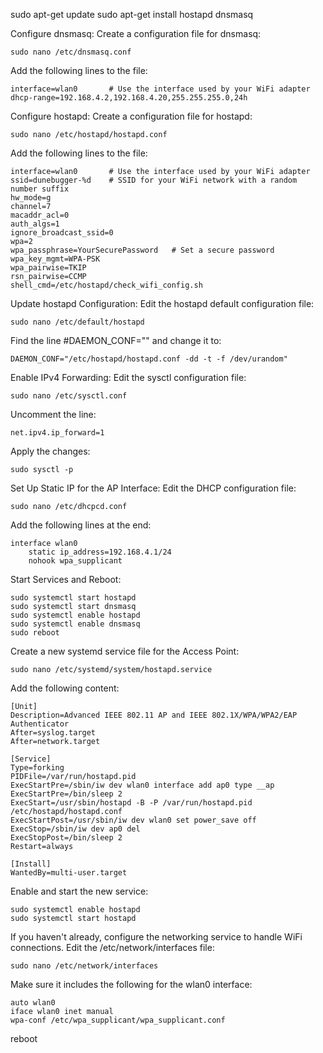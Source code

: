 sudo apt-get update
sudo apt-get install hostapd dnsmasq

Configure dnsmasq:
Create a configuration file for dnsmasq:
```
sudo nano /etc/dnsmasq.conf
```

Add the following lines to the file:
```
interface=wlan0       # Use the interface used by your WiFi adapter
dhcp-range=192.168.4.2,192.168.4.20,255.255.255.0,24h
```

Configure hostapd:
Create a configuration file for hostapd:
```
sudo nano /etc/hostapd/hostapd.conf
```

Add the following lines to the file:
```
interface=wlan0       # Use the interface used by your WiFi adapter
ssid=dunebugger-%d    # SSID for your WiFi network with a random number suffix
hw_mode=g
channel=7
macaddr_acl=0
auth_algs=1
ignore_broadcast_ssid=0
wpa=2
wpa_passphrase=YourSecurePassword   # Set a secure password
wpa_key_mgmt=WPA-PSK
wpa_pairwise=TKIP
rsn_pairwise=CCMP
shell_cmd=/etc/hostapd/check_wifi_config.sh
```

Update hostapd Configuration:
Edit the hostapd default configuration file:
```
sudo nano /etc/default/hostapd
```

Find the line #DAEMON_CONF="" and change it to:

```
DAEMON_CONF="/etc/hostapd/hostapd.conf -dd -t -f /dev/urandom"
```

Enable IPv4 Forwarding:
Edit the sysctl configuration file:
```
sudo nano /etc/sysctl.conf
```

Uncomment the line:

```
net.ipv4.ip_forward=1
```

Apply the changes:

```
sudo sysctl -p
```

Set Up Static IP for the AP Interface:
Edit the DHCP configuration file:

```
sudo nano /etc/dhcpcd.conf
```

Add the following lines at the end:
```
interface wlan0
    static ip_address=192.168.4.1/24
    nohook wpa_supplicant
```

Start Services and Reboot:
```
sudo systemctl start hostapd
sudo systemctl start dnsmasq
sudo systemctl enable hostapd
sudo systemctl enable dnsmasq
sudo reboot
```


Create a new systemd service file for the Access Point:
```
sudo nano /etc/systemd/system/hostapd.service
```

Add the following content:
```
[Unit]
Description=Advanced IEEE 802.11 AP and IEEE 802.1X/WPA/WPA2/EAP Authenticator
After=syslog.target
After=network.target

[Service]
Type=forking
PIDFile=/var/run/hostapd.pid
ExecStartPre=/sbin/iw dev wlan0 interface add ap0 type __ap
ExecStartPre=/bin/sleep 2
ExecStart=/usr/sbin/hostapd -B -P /var/run/hostapd.pid /etc/hostapd/hostapd.conf
ExecStartPost=/usr/sbin/iw dev wlan0 set power_save off
ExecStop=/sbin/iw dev ap0 del
ExecStopPost=/bin/sleep 2
Restart=always

[Install]
WantedBy=multi-user.target
```

Enable and start the new service:
```
sudo systemctl enable hostapd
sudo systemctl start hostapd
```


If you haven't already, configure the networking service to handle WiFi connections. Edit the /etc/network/interfaces file:
```
sudo nano /etc/network/interfaces
```

Make sure it includes the following for the wlan0 interface:
```
auto wlan0
iface wlan0 inet manual
wpa-conf /etc/wpa_supplicant/wpa_supplicant.conf
```


reboot